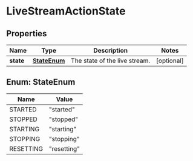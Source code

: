 
# LiveStreamActionState

## Properties
Name | Type | Description | Notes
------------ | ------------- | ------------- | -------------
**state** | [**StateEnum**](#StateEnum) | The state of the live stream. |  [optional]


<a name="StateEnum"></a>
## Enum: StateEnum
Name | Value
---- | -----
STARTED | &quot;started&quot;
STOPPED | &quot;stopped&quot;
STARTING | &quot;starting&quot;
STOPPING | &quot;stopping&quot;
RESETTING | &quot;resetting&quot;



